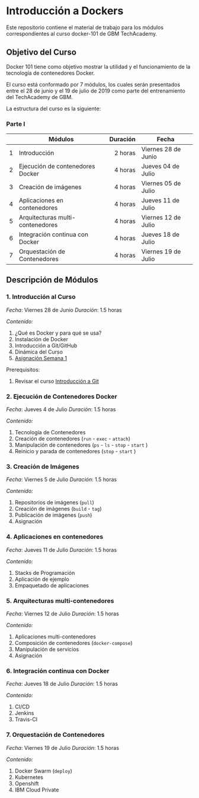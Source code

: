 # Introducción a Dockers

Este repositorio contiene el material de trabajo para los módulos correspondientes al curso docker-101 de GBM TechAcademy.

## Objetivo del Curso

Docker 101 tiene como objetivo mostrar la utilidad y el funcionamiento de la tecnología de contenedores Docker.

El curso está conformado por 7 módulos, los cuales serán presentados entre el 28 de junio y el 19 de julio de 2019 como parte del entrenamiento del TechAcademy de GBM.

La estructura del curso es la siguiente:

### Parte I

|   | Módulos                          | Duración | Fecha                |
|---| -------------------------------- | -------: | -------------------- |
| 1 | Introducción                     |  2 horas |  Viernes 28 de Junio |
| 2 | Ejecución de contenedores Docker |  4 horas |  Jueves  04 de Julio |
| 3 | Creación de imágenes             |  4 horas |  Viernes 05 de Julio |
| 4 | Aplicaciones en contenedores     |  4 horas |  Jueves  11 de Julio |
| 5 | Arquitecturas multi-contenedores |  4 horas |  Viernes 12 de Julio |
| 6 | Integración continua con Docker  |  4 horas |  Jueves  18 de Julio |
| 7 | Orquestación de Contenedores     |  4 horas |  Viernes 19 de Julio |


## Descripción de Módulos

### **1. Introducción al Curso** 

_Fecha_: Viernes 28 de Junio
_Duración_: 1.5 horas 

_Contenido:_

1. ¿Qué es Docker y para qué se usa?
2. Instalación de Docker
3. Introducción a Git/GitHub
4. Dinámica del Curso
5. [Asignación Semana 1](https://github.com/garciasebastian/docker-101/blob/master/presentaciones/DEV101%20-%20Mod01%20Asignacion.md)

Prerequisitos:
1. Revisar el curso [Introducción a Git](https://www.youtube.com/watch?v=j8CSUPIB8mA&list=PLvimn1Ins-43-1sXQmGZPWLjNjPyGNi0R)

### **2. Ejecución de Contenedores Docker**

_Fecha_: Jueves 4 de Julio
_Duración_: 1.5 horas 

_Contenido:_

1. Tecnología de Contenedores
2. Creación de contenedores (`run` - `exec` - `attach`)
3. Manipulación de contenedores (`ps` - `ls` - `stop` - `start` )
4. Reinicio y parada de contenedores (`stop` - `start` )

### **3. Creación de Imágenes**

_Fecha_: Viernes 5 de Julio
_Duración_: 1.5 horas 

_Contenido:_
1. Repositorios de imágenes (`pull`)
2. Creación de imágenes (`build` - `tag`)
3. Publicación de imágenes (`push`)
4. Asignación

### **4. Aplicaciones en contenedores**

_Fecha_: Jueves 11 de Julio
_Duración_: 1.5 horas 

_Contenido:_
1. Stacks de Programación
2. Aplicación de ejemplo
3. Empaquetado de aplicaciones

### **5. Arquitecturas multi-contenedores**

_Fecha_: Viernes 12 de Julio
_Duración_: 1.5 horas 

_Contenido:_
1. Aplicaciones multi-contenedores
2. Composición de contenedores (`docker-compose`)
3. Manipulación de servicios
4. Asignación

### **6. Integración continua con Docker**

_Fecha_: Jueves 18 de Julio
_Duración_: 1.5 horas 

_Contenido:_
1. CI/CD
2. Jenkins
3. Travis-CI

### **7. Orquestación de Contenedores**

_Fecha_: Viernes 19 de Julio
_Duración_: 1.5 horas 

_Contenido:_
1. Docker Swarm (`deploy`)
2. Kubernetes
3. Openshift
4. IBM Cloud Private
